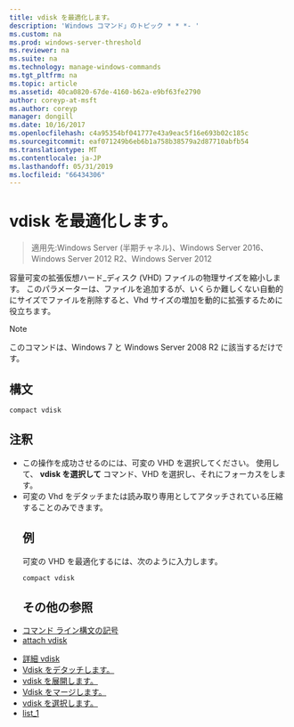 ```yaml
---
title: vdisk を最適化します。
description: 'Windows コマンド」のトピック * * *- '
ms.custom: na
ms.prod: windows-server-threshold
ms.reviewer: na
ms.suite: na
ms.technology: manage-windows-commands
ms.tgt_pltfrm: na
ms.topic: article
ms.assetid: 40ca0820-67de-4160-b62a-e9bf63fe2790
author: coreyp-at-msft
ms.author: coreyp
manager: dongill
ms.date: 10/16/2017
ms.openlocfilehash: c4a95354bf041777e43a9eac5f16e693b02c185c
ms.sourcegitcommit: eaf071249b6eb6b1a758b38579a2d87710abfb54
ms.translationtype: MT
ms.contentlocale: ja-JP
ms.lasthandoff: 05/31/2019
ms.locfileid: "66434306"
---
```

# <a name="compact-vdisk"></a>vdisk を最適化します。

>適用先:Windows Server (半期チャネル)、Windows Server 2016、Windows Server 2012 R2、Windows Server 2012

容量可変の拡張仮想ハード_ディスク (VHD) ファイルの物理サイズを縮小します。 このパラメーターは、ファイルを追加するが、いくらか難しくない自動的にサイズでファイルを削除すると、Vhd サイズの増加を動的に拡張するために役立ちます。
> [!NOTE]
> このコマンドは、Windows 7 と Windows Server 2008 R2 に該当するだけです。
> ## <a name="syntax"></a>構文
> ```
> compact vdisk
> ```
> ## <a name="remarks"></a>注釈
> - この操作を成功させるのには、可変の VHD を選択してください。 使用して、 **vdisk を選択して** コマンド、VHD を選択し、それにフォーカスをします。
> - 可変の Vhd をデタッチまたは読み取り専用としてアタッチされている圧縮することのみできます。
>   ## <a name="BKMK_Examples"></a>例
>   可変の VHD を最適化するには、次のように入力します。
>   ```
>   compact vdisk
>   ```
>   ## <a name="additional-references"></a>その他の参照
> - [コマンド ライン構文の記号](command-line-syntax-key.md)
> - [attach vdisk](attach-vdisk.md)

-   [詳細 vdisk](detail-vdisk.md)
-   [Vdisk をデタッチします。](detach-vdisk.md)
-   [vdisk を展開します。](expand-vdisk.md)
-   [Vdisk をマージします。](merge-vdisk.md)
-   [vdisk を選択します。](select-vdisk.md)
-   [list_1](list_1.md)
